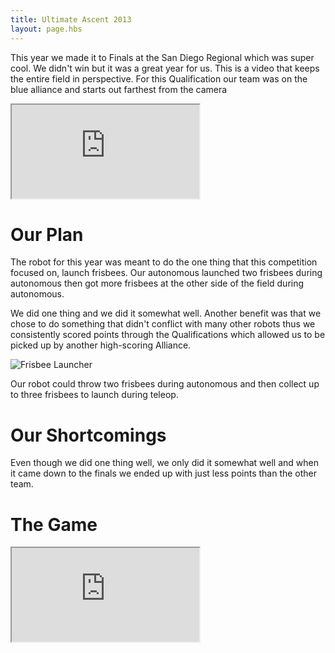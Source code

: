 ```yaml
---
title: Ultimate Ascent 2013
layout: page.hbs
---
```


This year we made it to Finals at the San Diego Regional which was super cool. We didn't win but it was a great year for us. This is a video that keeps the entire field in perspective. For this Qualification our team was on the blue alliance and starts out farthest from the camera

<div class="videowrapper">
  <iframe src="https://www.youtube.com/embed/cDPHWoaka1M" allowfullscreen></iframe>
</div>

# Our Plan

The robot for this year was meant to do the one thing that this competition focused on, launch frisbees. Our autonomous launched two frisbees during autonomous then got more frisbees at the other side of the field during autonomous.

We did one thing and we did it somewhat well. Another benefit was that we chose to do something that didn't conflict with many other robots thus we consistently scored points through the Qualifications which allowed us to be picked up by another high-scoring Alliance.

![Frisbee Launcher](/images/ultimate-ascent-2013/frisbee-launcher.jpg)

Our robot could throw two frisbees during autonomous and then collect up to three frisbees to launch during teleop.

# Our Shortcomings

Even though we did one thing well, we only did it somewhat well and when it came down to the finals we ended up with just less points than the other team.

# The Game

<div class="videowrapper">
  <iframe src="https://www.youtube.com/embed/itHNW2OFr4Y" allowfullscreen></iframe>
</div>